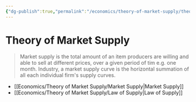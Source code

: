 ```yaml
---
{"dg-publish":true,"permalink":"/economics/theory-of-market-supply/theory-of-market-supply/","dgHomeLink":true,"dgPassFrontmatter":false}
---
```



# Theory of Market Supply
> Market supply is the total amount of an item producers are willing and able to sell at different prices, over a given period of tim e.g. one month. Industry, a market supply curve is the horizontal summation of all each individual firm's supply curves.
- [[Economics/Theory of Market Supply/Market Supply|Market Supply]]
- [[Economics/Theory of Market Supply/Law of Supply|Law of Supply]]